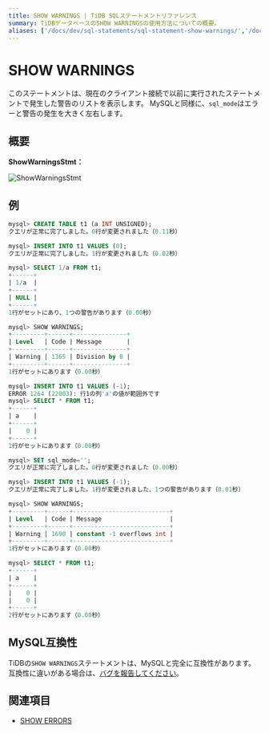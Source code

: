 ```yaml
---
title: SHOW WARNINGS | TiDB SQLステートメントリファレンス
summary: TiDBデータベースのSHOW WARNINGSの使用方法についての概要。
aliases: ['/docs/dev/sql-statements/sql-statement-show-warnings/','/docs/dev/reference/sql/statements/show-warnings/']
---
```


# SHOW WARNINGS

このステートメントは、現在のクライアント接続で以前に実行されたステートメントで発生した警告のリストを表示します。 MySQLと同様に、`sql_mode`はエラーと警告の発生を大きく左右します。

## 概要

**ShowWarningsStmt：**

![ShowWarningsStmt](/media/sqlgram/ShowWarningsStmt.png)

## 例

```sql
mysql> CREATE TABLE t1 (a INT UNSIGNED);
クエリが正常に完了しました。0行が変更されました（0.11秒）

mysql> INSERT INTO t1 VALUES (0);
クエリが正常に完了しました。1行が変更されました（0.02秒）

mysql> SELECT 1/a FROM t1;
+------+
| 1/a  |
+------+
| NULL |
+------+
1行がセットにあり、1つの警告があります（0.00秒）

mysql> SHOW WARNINGS;
+---------+------+---------------+
| Level   | Code | Message       |
+---------+------+---------------+
| Warning | 1365 | Division by 0 |
+---------+------+---------------+
1行がセットにあります（0.00秒）

mysql> INSERT INTO t1 VALUES (-1);
ERROR 1264 (22003): 行1の列'a'の値が範囲外です
mysql> SELECT * FROM t1;
+------+
| a    |
+------+
|    0 |
+------+
1行がセットにあります（0.00秒）

mysql> SET sql_mode='';
クエリが正常に完了しました。0行が変更されました（0.00秒）

mysql> INSERT INTO t1 VALUES (-1);
クエリが正常に完了しました。1行が変更されました、1つの警告があります（0.01秒）

mysql> SHOW WARNINGS;
+---------+------+---------------------------+
| Level   | Code | Message                   |
+---------+------+---------------------------+
| Warning | 1690 | constant -1 overflows int |
+---------+------+---------------------------+
1行がセットにあります（0.00秒）

mysql> SELECT * FROM t1;
+------+
| a    |
+------+
|    0 |
|    0 |
+------+
2行がセットにあります（0.00秒）

```

## MySQL互換性

TiDBの`SHOW WARNINGS`ステートメントは、MySQLと完全に互換性があります。互換性に違いがある場合は、[バグを報告してください](https://docs.pingcap.com/tidb/stable/support)。

## 関連項目

* [SHOW ERRORS](/sql-statements/sql-statement-show-errors.md)